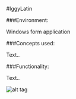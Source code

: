 #IggyLatin

###Environment:

Windows form application

###Concepts used:

Text..

###Functionality:

Text..


![alt tag](https://raw.github.com/andrewjhinger/IggyLatin/master/iggylatinform.JPG)
